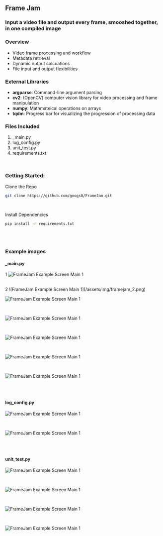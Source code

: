 ## Frame Jam
### Input a video file and output every frame, smooshed together, in one compiled image

### Overview
- Video frame processing and workflow
- Metadata retrieval
- Dynamic output calcuations
- File input and output flexibilities

### External Libraries
- **argparse**: Command-line argument parsing
- **cv2**: (OpenCV) computer vision library for video processing and frame manipulation
- **numpy**: Mathmateical operations on arrays 
- **tqdm**: Progress bar for visualizing the progression of processing data

### Files Included
1. _main.py
2. log_config.py
3. unit_test.py
4. requirements.txt

<br>


### Getting Started:
Clone the Repo
```bash
git clone https://github.com/googs0/FrameJam.git
```

<br>

Install Dependencies
```bash
pip install -r requirements.txt
```

<br>
<br>

### Example images

#### _main.py
1
![FrameJam Example Screen Main 1](/assets/img/framejam_1.png)

<br>
2
![FrameJam Example Screen Main 1](/assets/img/framejam_2.png)

<br>

![FrameJam Example Screen Main 1](/assets/img/framejam_3.png)

<br>

![FrameJam Example Screen Main 1](/assets/img/framejam_4.png)

<br>

![FrameJam Example Screen Main 1](/assets/img/framejam_5.png)

<br>

![FrameJam Example Screen Main 1](/assets/img/framejam_6.png)

<br>

![FrameJam Example Screen Main 1](/assets/img/framejam_7.png)

<br>
<br>

#### log_config.py
![FrameJam Example Screen Main 1](/assets/img/log_config_1.png)

<br>

![FrameJam Example Screen Main 1](/assets/img/log_config_2.png)

<br>
<br>

#### unit_test.py
![FrameJam Example Screen Main 1](/assets/img/unittest_1.png)

<br>

![FrameJam Example Screen Main 1](/assets/img/unittest_2.png)

<br>

![FrameJam Example Screen Main 1](/assets/img/unittest_3.png)

<br>

![FrameJam Example Screen Main 1](/assets/img/unittest_4.png)






